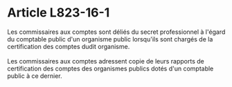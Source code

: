 # Article L823-16-1

Les commissaires aux comptes sont déliés du secret professionnel à l'égard du comptable public d'un organisme public lorsqu'ils sont chargés de la certification des comptes dudit organisme.<br/><br/>  Les commissaires aux comptes adressent copie de leurs rapports de certification des comptes des organismes publics dotés d'un comptable public à ce dernier.